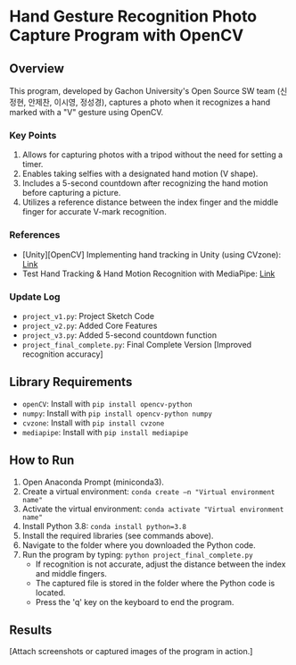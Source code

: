 # Hand Gesture Recognition Photo Capture Program with OpenCV

## Overview
This program, developed by Gachon University's Open Source SW team (신정현, 안제찬, 이시영, 정성경), captures a photo when it recognizes a hand marked with a "V" gesture using OpenCV.

### Key Points
1. Allows for capturing photos with a tripod without the need for setting a timer.
2. Enables taking selfies with a designated hand motion (V shape).
3. Includes a 5-second countdown after recognizing the hand motion before capturing a picture.
4. Utilizes a reference distance between the index finger and the middle finger for accurate V-mark recognition.

### References
- [Unity][OpenCV] Implementing hand tracking in Unity (using CVzone): [Link](https://blog.naver.com/jeongmin062/223274596058)
- Test Hand Tracking & Hand Motion Recognition with MediaPipe: [Link](https://vrworld.tistory.com/12)

### Update Log
- `project_v1.py`: Project Sketch Code
- `project_v2.py`: Added Core Features
- `project_v3.py`: Added 5-second countdown function
- `project_final_complete.py`: Final Complete Version [Improved recognition accuracy]

## Library Requirements
- `openCV`: Install with `pip install opencv-python`
- `numpy`: Install with `pip install opencv-python numpy`
- `cvzone`: Install with `pip install cvzone`
- `mediapipe`: Install with `pip install mediapipe`

## How to Run
1. Open Anaconda Prompt (miniconda3).
2. Create a virtual environment: `conda create –n "Virtual environment name"`
3. Activate the virtual environment: `conda activate "Virtual environment name"`
4. Install Python 3.8: `conda install python=3.8`
5. Install the required libraries (see commands above).
6. Navigate to the folder where you downloaded the Python code.
7. Run the program by typing: `python project_final_complete.py`
   - If recognition is not accurate, adjust the distance between the index and middle fingers.
   - The captured file is stored in the folder where the Python code is located.
   - Press the 'q' key on the keyboard to end the program.

## Results
[Attach screenshots or captured images of the program in action.]

